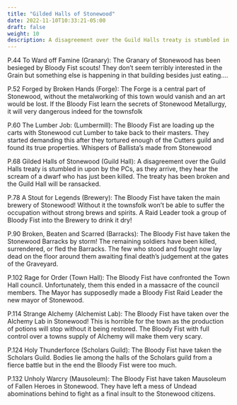 ```yaml
---
title: "Gilded Halls of Stonewood"
date: 2022-11-10T10:33:21-05:00
draft: false
weight: 10
description: A disagreement over the Guild Halls treaty is stumbled in upon by the PCs, as they arrive, they hear the scream of a dwarf who has just been killed. The treaty has been broken and the Guild Hall will be ransacked.
---
```


P.44 To Ward off Famine (Granary): The Granary of Stonewood has been besieged by Bloody Fist scouts! They don’t seem terribly interested in the Grain but something else is happening in that building besides just eating….

P.52 Forged by Broken Hands (Forge): The Forge is a central part of Stonewood, without the metalworking of this town would vanish and an art would be lost. If the Bloody Fist learn the secrets of Stonewood Metallurgy, it will very dangerous indeed for the townsfolk

P.60 The Lumber Job: (Lumbermill): The Bloody Fist are loading up the carts with Stonewood cut Lumber to take back to their masters. They started demanding this after they tortured enough of the Cutters guild and found its true properties. Whispers of Ballista’s made from Stonewood

P.68 Gilded Halls of Stonewood (Guild Hall): A disagreement over the Guild Halls treaty is stumbled in upon by the PCs, as they arrive, they hear the scream of a dwarf who has just been killed. The treaty has been broken and the Guild Hall will be ransacked.

P.78 A Stout for Legends (Brewery): The Bloody Fist have taken the main brewery of Stonewood! Without it the townsfolk won’t be able to suffer the occupation without strong brews and spirits. A Raid Leader took a group of Bloody Fist into the Brewery to drink it dry!

P.90 Broken, Beaten and Scarred (Barracks): The Bloody Fist have taken the Stonewood Barracks by storm! The remaining soldiers have been killed, surrendered, or fled the Barracks. The few who stood and fought now lay dead on the floor around them awaiting final death’s judgement at the gates of the Graveyard.

P.102 Rage for Order (Town Hall): The Bloody Fist have confronted the Town Hall council. Unfortunately, them this ended in a massacre of the council members. The Mayor has supposedly made a Bloody Fist Raid Leader the new mayor of Stonewood.

P.114 Strange Alchemy (Alchemist Lab): The Bloody Fist have taken over the Alchemy Lab in Stonewood! This is horrible for the town as the production of potions will stop without it being restored. The Bloody Fist with full control over a towns supply of Alchemy will make them very scary.

P.124 Holy Thunderforce (Scholars Guild): The Bloody Fist have taken the Scholars Guild. Bodies lie among the halls of the Scholars guild from a fierce battle but in the end the Bloody Fist were too much.

P.132 Unholy Warcry (Mausoleum): The Bloody Fist have taken Mausoleum of Fallen Heroes in Stonewood. They have left a mess of Undead abominations behind to fight as a final insult to the Stonewood citizens.
